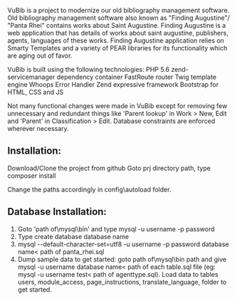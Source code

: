 VuBib is a project to modernize our old bibliography management software. Old bibliography management software also known as "Finding Augustine"/
"Panta Rhei" contains works about Saint Augustine. Finding Augustine is a web application that has details of works about saint augustine, 
publishers, agents, languages of these works. Finding Augustine application relies on Smarty Templates and a variety of 
PEAR libraries for its functionality which are aging out of favor. 

VuBib is built using the following technologies:
PHP 5.6
zend-servicemanager dependency container
FastRoute router
Twig template engine
Whoops Error Handler
Zend expressive framework
Bootstrap for HTML, CSS and JS

Not many functional changes were made in VuBib except for removing few unnecessary and redundant things like 'Parent lookup' in Work > New, Edit 
and 'Parent' in Classification > Edit. Database constraints are enforced wherever necessary.

Installation:
-------------
Download/Clone the project from github
Goto prj directory path, type composer install

Change the paths accordingly in config\autoload folder.

Database Installation:
------------------------
1. Goto 'path of\mysql\bin' and type mysql -u username -p password
2. Type create database database name
3. mysql --default-character-set=utf8 -u username -p password database name< path of panta_rhei.sql
4. Dump sample data to get started: goto path of\mysql\bin path and give mysql -u username database name< path of each table.sql file
   (eg: mysql -u username test< path of agenttype.sql). Load data to tables users, module_access, page_instructions, translate_language,
folder to get started.

